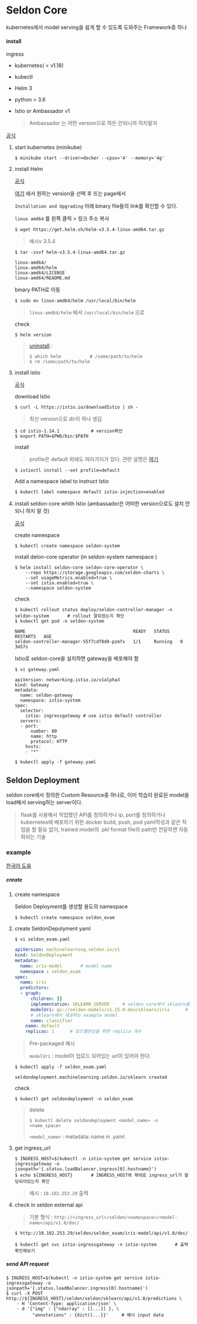 # Seldon Core

kubernetes에서 model serving을 쉽게 할 수 있도록 도와주는 Framework중 하나



#### **install** 

ingress

- kubernetes( < v1.18)

- kubectl

- Helm 3

- python > 3.6

- Istio or Ambassador v1

  > Ambassador 는 어떤 version으로 하든 안되니까 하지말자

[공식](https://docs.seldon.io/projects/seldon-core/en/latest/workflow/install.html)

1. start kubernetes (minikube)

   ```
   $ minikube start --driver=docker --cpus='4' --memory='4g'
   ```

2. install Helm

   [공식](https://helm.sh/docs/intro/install/)

   [여기](https://github.com/helm/helm/tags) 에서 원하는 version을 선택 후 뜨는 page에서

   `Installation and Upgrading` 아래 binary file들의 link를 확인할 수 있다.

   `linux amd64` 를 왼쪽 클릭 > 링크 주소 복사 

   ```
   $ wget https://get.helm.sh/helm-v3.5.4-linux-amd64.tar.gz
   ```

   > 예시v 3.5.4

   ```
   $ tar -zxvf helm-v3.5.4-linux-amd64.tar.gz
   ```

   ```
   linux-amd64/
   linux-amd64/helm
   linux-amd64/LICENSE
   linux-amd64/README.md
   ```

   binary PATH로 이동

   ```
   $ sudo mv linux-amd64/helm /usr/local/bin/helm
   ```

   > `linux-amd64/helm` 에서 `/usr/local/bin/helm` 으로

   check

   ```
   $ helm version
   ```

   > [uninstall](https://helm.sh/docs/faq/uninstalling/) :
   >
   > ```
   > $ which helm			# /some/path/to/helm
   > $ rm /some/path/to/helm
   > ```

3. install istio

   [공식](https://istio.io/latest/docs/setup/getting-started/)

   download Istio

   ```
   $ curl -L https://istio.io/downloadIstio | sh -
   ```

   > 최신 version으로 dir이 하나 생김

   ```
   $ cd istio-1.14.1			# version확인
   $ export PATH=$PWD/bin:$PATH
   ```

   install 

   > profile은 default 외에도 여러가지가 있다. 관련 설명은 [여기](https://ubuntu.com/tutorials/install-istio-on-charmed-distribution-of-kubernetes#4-choose-a-configuration-profile)

   ```
   $ istioctl install --set profile=default
   ```

   Add a namespace label to instruct Istio

   ```
   $ kubectl label namespace default istio-injection=enabled
   ```

4. install seldon-core whith Istio  (ambassador은 어떠한 version으로도 설치 안되니 하지 말 것)

   [공식](https://docs.seldon.io/projects/seldon-core/en/latest/workflow/install.html)

   create namespace

   ```
   $ kubectl create namespace seldon-system
   ```

   install delon-core operator (in seldon-system namespace )

   ```
   $ helm install seldon-core seldon-core-operator \
       --repo https://storage.googleapis.com/seldon-charts \
       --set usageMetrics.enabled=true \
       --set istio.enabled=true \
       --namespace seldon-system
   ```

   check

   ```
   $ kubectl rollout status deploy/seldon-controller-manager -n seldon-system		# rollout 잘되었는지 확인
   $ kubectl get pod -n seldon-system
   ```

   ```
   NAME                                         READY   STATUS    RESTARTS   AGE
   seldon-controller-manager-55f7cdf8d9-pzmfx   1/1     Running   0          3m57s
   ```

   Istio로 seldon-core을 설치하면 gateway을 배포해야 함

   ```
   $ vi gateway.yaml
   ```

   ```
   apiVersion: networking.istio.io/v1alpha3
   kind: Gateway
   metadata:
     name: seldon-gateway
     namespace: istio-system
   spec:
     selector:
       istio: ingressgateway # use istio default controller
     servers:
     - port:
         number: 80
         name: http
         protocol: HTTP
       hosts:
       - "*"
   ```

   ```
   $ kubectl apply -f gateway.yaml
   ```

   



## Seldon Deployment

seldon core에서 정의한 Custom Resource중 하나로, 이미 학습이 완료된 model을 load해서 serving하는 server이다.

> flask를 사용해서 작업했던 API를 정의하거나 ip, port를 정의하거나 kubernetes에 배포하기 위한 docker build, push, pod yaml작성과 같은 작업을 할 필요 없이, trained model의 .pkl format file의 path만 전달하면 자동화되는 기술

### example 

[한국어 도움](https://incredible.ai/kubernetes/2020/09/25/Seldon-Core/)

##### create

1. create namespace 

   Seldon Deployment를 생성할 용도의 namespace 

   ```
   $ kubectl create namespace seldon_exam
   ```

2. create SeldonDepolyment yaml

   ```
   $ vi seldon_exam.yaml
   ```

   ```yaml
   apiVersion: machinelearning.seldon.io/v1
   kind: SeldonDeployment
   metadata:
     name: iris-model		# model name
     namespace : seldon_exam
   spec:
     name: iris
     predictors:
     - graph:
         children: []
         implementation: SKLEARN_SERVER		# seldon core에서 sklearn용으로 pre-package된 model server
         modelUri: gs://seldon-models/v1.15.0-dev/sklearn/iris		# gs : google storage. 
         # sklearn에서 제공하는 example model
         name: classifier
       name: default
       replicas: 1		# 로드밸런싱을 위한 replica 개수
   ```

   > Pre-packaged 예시
   >
   > `modelUri` : model이 업로드 되어있는 url이 있어야 한다. 

   ```
   $ kubectl apply -f seldon_exam.yaml
   ```

   ```
   seldondeployment.machinelearning.seldon.io/sklearn created
   ```

   check

   ```
   $ kubectl get seldondeployment -n seldon_exam
   ```

   > delete
   >
   > ```
   > $ kubectl delete seldondeployment <model_name> -n <name_space>
   > ```
   >
   > `<model_name>` : metadata:.name  in .yaml

3. get ingress_url

   ```
   $ INGRESS_HOST=$(kubectl -n istio-system get service istio-ingressgateway -o jsonpath='{.status.loadBalancer.ingress[0].hostname}')
   $ echo ${INGRESS_HOST}		# INGRESS_HOST에 제대로 ingress_url가 할당되어있는지 확인
   ```

   > 예시 : `10.102.253.29` 출력

4. check in seldon external api

   > 기본 형식 : `http://<ingress_url>/seldon/<namespace>/<model-name>/api/v1.0/doc/`

   ```
   $ http://10.102.253.29/seldon/seldon_exam/iris-model/api/v1.0/doc/
   ```

   ```
   $ kubectl get svc istio-ingressgateway -n istio-system 		# 출력 확인해보기
   ```



##### send API request

```
$ INGRESS_HOST=$(kubectl -n istio-system get service istio-ingressgateway -o jsonpath='{.status.loadBalancer.ingress[0].hostname}')
$ curl -X POST http://${INGRESS_HOST}/seldon/seldon/sklearn/api/v1.0/predictions \
	- H 'Content-Type: application/json' \
	- d '{"img" : {"ndarray" : [[...]] }, \
    	  "annotations" : {dict()...}}'		# 예시 input data
```

